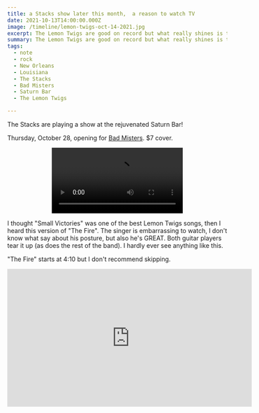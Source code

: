 ```yaml
---
title: a Stacks show later this month,  a reason to watch TV
date: 2021-10-13T14:00:00.000Z
image: /timeline/lemon-twigs-oct-14-2021.jpg
excerpt: The Lemon Twigs are good on record but what really shines is the live show.
summary: The Lemon Twigs are good on record but what really shines is the live show.
tags:
  - note 
  - rock
  - New Orleans
  - Louisiana
  - The Stacks
  - Bad Misters
  - Saturn Bar
  - The Lemon Twigs

---
```


The Stacks are playing a show at the rejuvenated Saturn Bar!

Thursday, October 28, opening for [Bad Misters](https://badmisters.bandcamp.com). $7 cover.

<div style="width: 100%; text-align: center;">
<video controls loop>
  <source type="video/mp4" src="/static/video/bad-misters-stacks-oct-28-2021.mp4"></source>
  <p>Your browser does not support the video element.</p>
</video>
</div>


I thought "Small Victories" was one of the best Lemon Twigs songs, then I heard this version of "The Fire". The singer is embarrassing to watch, I don't know what say about his posture, but also he's GREAT. Both guitar players tear it up (as does the rest of the band). I hardly ever see anything like this.

"The Fire" starts at 4:10 but I don't recommend skipping.

<iframe width="560" height="315" src="https://www.youtube.com/embed/Cfe8DHnz2YU" title="YouTube video player" frameborder="0" allow="accelerometer; autoplay; clipboard-write; encrypted-media; gyroscope; picture-in-picture" allowfullscreen></iframe>